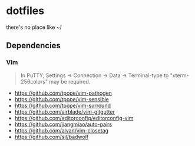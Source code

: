# dotfiles

there's no place like ~/

## Dependencies

### Vim

> In PuTTY, Settings -> Connection -> Data -> Terminal-type to "xterm-256colors" may be required.

- https://github.com/tpope/vim-pathogen
- https://github.com/tpope/vim-sensible
- https://github.com/tpope/vim-surround
- https://github.com/airblade/vim-gitgutter
- https://github.com/editorconfig/editorconfig-vim
- https://github.com/jiangmiao/auto-pairs
- https://github.com/alvan/vim-closetag
- https://github.com/sjl/badwolf

